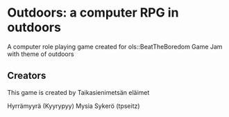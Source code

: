Outdoors: a computer RPG in outdoors
====================================

A computer role playing game created for ols::BeatTheBoredom Game Jam with
theme of outdoors

Creators
--------

This game is created by Taikasienimetsän eläimet

Hyrrämyyrä (Kyyrypyy)
Mysia
Sykerö (tpseitz)

